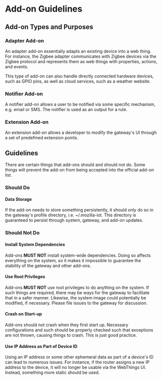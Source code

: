 # Add-on Guidelines

## Add-on Types and Purposes

### Adapter Add-on

An adapter add-on essentially adapts an existing device into a web thing. For
instance, the Zigbee adapter communicates with Zigbee devices via the Zigbee
protocol and represents them as web things with properties, actions, and
events.

This type of add-on can also handle directly connected hardware devices, such
as GPIO pins, as well as cloud services, such as a weather website.

### Notifier Add-on

A notifier add-on allows a user to be notified via some specific mechanism,
e.g. email or SMS. The notifier is used as an output for a rule.

### Extension Add-on

An extension add-on allows a developer to modify the gateway's UI through a set
of predefined extension points.

## Guidelines

There are certain things that add-ons should and should not do. Some things
will prevent the add-on from being accepted into the official add-on list.

### Should Do

#### Data Storage

If the add-on needs to store something persistently, it should only do so in
the gateway's profile directory, i.e. ~/.mozilla-iot. This directory is
guaranteed to persist through system, gateway, and add-on updates.

### Should Not Do

#### Install System Dependencies

Add-ons **MUST NOT** install system-wide dependencies. Doing so affects
everything on the system, so it makes it impossible to guarantee the stability
of the gateway and other add-ons.

#### Use Root Privileges

Add-ons **MUST NOT** use root privileges to do anything on the system. If such
things are required, there may be ways for the gateway to facilitate that in a
safer manner. Likewise, the system image could potentially be modified, if
necessary. Please file issues to the gateway for discussion.

#### Crash on Start-up

Add-ons should not crash when they first start up. Necessary configurations and
such should be properly checked such that exceptions are not thrown, causing
things to crash. This is just good practice.

#### Use IP Address as Part of Device ID

Using an IP address or some other ephemeral data as part of a device's ID can
lead to numerous issues. For instance, if the router assigns a new IP address
to the device, it will no longer be usable via the WebThings UI. Instead,
something more static should be used.
